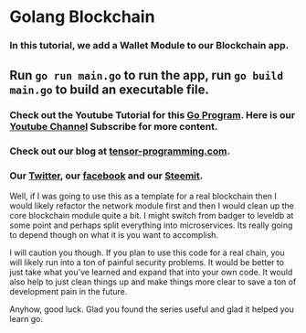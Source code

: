 # Golang Blockchain

### In this tutorial, we add a Wallet Module to our Blockchain app. 

## Run `go run main.go` to run the app, run `go build main.go` to build an executable file.

### Check out the Youtube Tutorial for this [Go Program](https://youtu.be/O9rDas-0s2c). Here is our [Youtube Channel](https://www.youtube.com/channel/UCYqCZOwHbnPwyjawKfE21wg) Subscribe for more content.

### Check out our blog at [tensor-programming.com](http://tensor-programming.com/).

### Our [Twitter](https://twitter.com/TensorProgram), our [facebook](https://www.facebook.com/Tensor-Programming-1197847143611799/) and our [Steemit](https://steemit.com/@tensor).


Well, if I was going to use this as a template for a real blockchain then I would likely refactor the network module first and then I would clean up the core blockchain module quite a bit. I might switch from badger to leveldb at some point and perhaps split everything into microservices.  Its really going to depend though on what it is you want to accomplish.  

I will caution you though.  If you plan to use this code for a real chain, you will likely run into a ton of painful security problems.  It would be better to just take what you've learned and expand that into your own code.  It would also help to just clean things up and make things more clear to save a ton of development pain in the future. 

Anyhow, good luck.  Glad you found the series useful and glad it helped you learn go.
